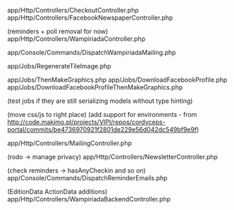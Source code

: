 

app/Http/Controllers/CheckoutController.php
app/Http/Controllers/FacebookNewspaperController.php

(reminders + poll removal for now)
app/Http/Controllers/WampiriadaController.php

app/Console/Commands/DispatchWampiriadaMailing.php

app/Jobs/RegenerateTileImage.php

app/Jobs/ThenMakeGraphics.php
app/Jobs/DownloadFacebookProfile.php
app/Jobs/DownloadFacebookProfileThenMakeGraphics.php

(test jobs if they are still serializing models without type hinting)

(move css/js to right place)
(add support for environments - from http://code.makimo.pl/projects/VIPI/repos/cordyceps-portal/commits/be4736970921f2801de229e56d042dc549bf9e9f)

app/Http/Controllers/MailingController.php

(rodo -> manage privacy)
app/Http/Controllers/NewsletterController.php

(check reminders -> hasAnyCheckin and so on)
app/Console/Commands/DispatchReminderEmails.php

(EditionData ActionData additions)
app/Http/Controllers/WampiriadaBackendController.php
